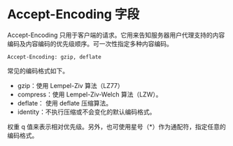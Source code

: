 # Accept-Encoding 字段

Accept-Encoding 只用于客户端的请求。它用来告知服务器用户代理支持的内容编码及内容编码的优先级顺序。可一次性指定多种内容编码。

```http
Accept-Encoding: gzip, deflate
```

常见的编码格式如下。

- gzip：使用 Lempel-Ziv 算法（LZ77）
- compress：使用 Lempel-Ziv-Welch 算法（LZW）。
- deflate： 使用 deflate 压缩算法。
- identity：不执行压缩或不会变化的默认编码格式。

权重 q 值来表示相对优先级。另外，也可使用星号（*）作为通配符，指定任意的编码格式。
